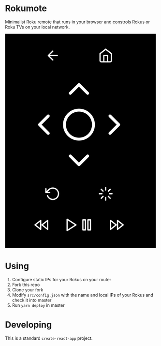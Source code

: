 # Rokumote
Minimalist Roku remote that runs in your browser and constrols Rokus or Roku TVs on your local network.

![screenshot](https://raw.githubusercontent.com/chriskuech/rokumote/master/docs/screenshot.png)

# Using
1. Configure static IPs for your Rokus on your router
2. Fork this repo
3. Clone your fork
3. Modify `src/config.json` with the name and local IPs of your Rokus and check it into master
4. Run `yarn deploy` in master

# Developing
This is a standard `create-react-app` project.
